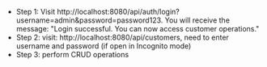 - Step 1: Visit http://localhost:8080/api/auth/login?username=admin&password=password123. You will receive the message: "Login successful. You can now access customer operations."
- Step 2: visit: http://localhost:8080/api/customers, need to enter username and password (if open in Incognito mode)
- Step 3: perform CRUD operations
